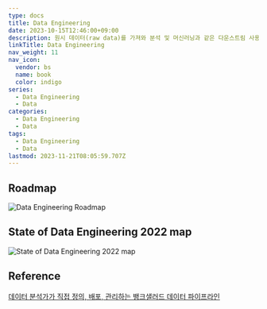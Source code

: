 ```yaml
---
type: docs
title: Data Engineering
date: 2023-10-15T12:46:00+09:00
description: 원시 데이터(raw data)를 가져와 분석 및 머신러닝과 같은 다운스트림 사용 사례를 지원하고, 고품질의 일관된 정보를 생성하는 시스템과 프로세스의 개발, 구현 및 유지 관리
linkTitle: Data Engineering
nav_weight: 11
nav_icon:
  vendor: bs
  name: book
  color: indigo
series:
  - Data Engineering
  - Data
categories:
  - Data Engineering
  - Data
tags:
  - Data Engineering
  - Data
lastmod: 2023-11-21T08:05:59.707Z
---
```


## Roadmap

![Data Engineering Roadmap](/data/data-engineering-roadmap.png?width=768px#center)

## State of Data Engineering 2022 map

![State of Data Engineering 2022 map](/data/State-of-Data-Engineering-2022-map.jpg#center)

## Reference

[데이터 분석가가 직접 정의, 배포, 관리하는 뱅크샐러드 데이터 파이프라인](https://blog.banksalad.com/tech/datapipe/)
